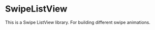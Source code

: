 SwipeListView
=============

This is a Swipe ListView library. For building different swipe animations.
